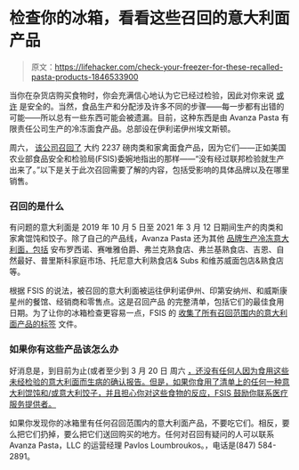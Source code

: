 # 检查你的冰箱，看看这些召回的意大利面产品

> 原文：<https://lifehacker.com/check-your-freezer-for-these-recalled-pasta-products-1846533900>

当你在杂货店购买食物时，你会充满信心地认为它已经过检验，因此对你来说 [或许](https://lifehacker.com/c/refunds-and-recalls) 是安全的。当然，食品生产和分配涉及许多不同的步骤——每一步都有出错的可能——所以总有一些东西可能会被遗漏。目前，这种东西是由 Avanza Pasta 有限责任公司生产的冷冻面食产品。总部设在伊利诺伊州埃文斯顿。



周六， [该公司召回了](https://www.fsis.usda.gov/recalls-alerts/avanza-pasta-llc-recalls-beef-and-poultry-products-produced-without-benefit) 大约 2237 磅肉类和家禽面食产品，因为它们——正如美国农业部食品安全和检验局(FSIS)委婉地指出的那样——“没有经过联邦检验就生产出来了。”以下是关于此次召回需要了解的内容，包括受影响的具体品牌以及在哪里销售。

### 召回的是什么

有问题的意大利面是 2019 年 10 月 5 日至 2021 年 3 月 12 日期间生产的肉类和家禽馄饨和饺子。除了自己的产品线，Avanza Pasta 还为其他 [品牌生产冷冻意大利面，包括](https://www.fsis.usda.gov/sites/default/files/distro_list/2021-03/rc-009-2021-retail-list.pdf) 安布罗西诺、赛唯雅伯爵、弗兰克熟食店、弗兰基熟食店、吉恩、自然最好、普里斯科家庭市场、托尼意大利熟食店& Subs 和维苏威面包店&熟食店等。

根据 FSIS 的说法，被召回的意大利面被运往伊利诺伊州、印第安纳州、和威斯康星州的餐馆、经销商和零售点。这是召回产品 的完整清单，包括它们的最佳食用日期。为了让你的冰箱检查更容易一点，FSIS 的 [收集了所有召回范围内的意大利面产品的标签](https://www.fsis.usda.gov/sites/default/files/food_label_pdf/2021-03/RC-009-2021-Labels.pdf) 文件。

### 如果你有这些产品该怎么办

好消息是，到目前为止(或者至少到 3 月 20 日 周六 [，还没有任何人因为食用这些未经检验的意大利面而生病的确认报告。但是，如果你食用了清单上的任何一种意大利馄饨和/或意大利饺子，并且担心你对这些食物的反应，FSIS 鼓励你联系医疗服务提供者。](https://www.fsis.usda.gov/recalls-alerts/avanza-pasta-llc-recalls-beef-and-poultry-products-produced-without-benefit)

如果你发现你的冰箱里有任何召回范围内的意大利面产品，不要吃它们。相反，要么把它们扔掉，要么把它们送回购买的地方。任何对召回有疑问的人可以联系 Avanza Pasta，LLC 的运营经理 Pavlos Loumbroukos。，电话是(847) 584-2891。